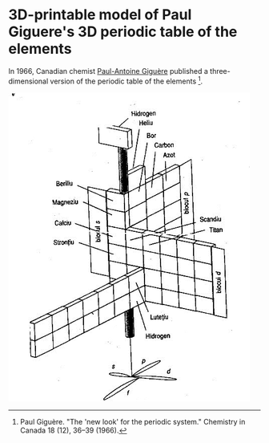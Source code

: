 # 3D-printable model of Paul Giguere's 3D periodic table of the elements

In 1966, Canadian chemist [Paul-Antoine Giguère](https://en.wikipedia.org/wiki/Paul-Antoine_Giguère) published a three-dimensional version of the periodic table of the elements [^1]. 

![Figure from Giguère's paper](giguere_paper.png)

[^1]: Paul Giguère. "The 'new look' for the periodic system." Chemistry in Canada 18 (12), 36–39 (1966).